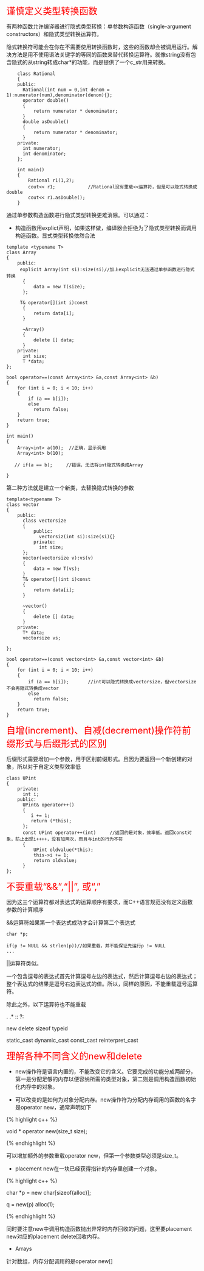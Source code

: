 <font size=5 color = red>谨慎定义类型转换函数</font>

有两种函数允许编译器进行隐式类型转换：单参数构造函数（single-argument constructors）和隐式类型转换运算符。

隐式转换符可能会在你在不需要使用转换函数时，这些的函数却会被调用运行。解决方法是用不使用语法关键字的等同的函数来替代转换运算符。就像string没有包含隐式的从string转成char*的功能，而是提供了一个c_str用来转换。

```
    class Rational
    {
    public:
      Rational(int num = 0,int denom = 1):numerator(num),denominator(denom){};
      operator double()
      {
          return numerator * denominator;
      }
      double asDouble()
      {
          return numerator * denominator;
      }
    private:
      int numerator;
      int denominator;
    };
    
    int main()
    {
        Rational r1(1,2);
        cout<< r1;            //Rational没有重载<<运算符，但是可以隐式转换成double
        cout<< r1.asDouble();
    }
```

通过单参数构造函数进行隐式类型转换更难消除。可以通过：
* 构造函数用explict声明，如果这样做，编译器会拒绝为了隐式类型转换而调用构造函数。显式类型转换依然合法

```
template <typename T>
class Array
{
    public:
     explicit Array(int si):size(si)//加上explicit无法通过单参函数进行隐式转换
      {
          data = new T(size);
      };

     T& operator[](int i)const
      {
          return data[i];
      }

      ~Array()
      {
          delete [] data;
      } 
    private:
      int size;
      T *data;
};

bool operator==(const Array<int> &a,const Array<int> &b)
{
    for (int i = 0; i < 10; i++)
    {
        if (a == b[i]);
        else
          return false;
    }
    return true;
}

int main()
{
    Array<int> a(10);  //正确，显示调用
    Array<int> b(10);

   // if(a == b);     //错误，无法将int隐式转换成Array

}
```

第二种方法就是建立一个新类，去替换隐式转换的参数

```
template<typename T>
class vector
{
    public:
      class vectorsize
      {
          public:
            vectorsiz(int si):size(si){}
          private:
            int size;
      };
      vector(vectorsize v):vs(v)
      {
          data = new T(vs);
      }
      T& operator[](int i)const
      {
          return data[i];
      }

      ~vector()
      {
          delete [] data;
      } 
    private:
      T* data;
      vectorsize vs;

};

bool operator==(const vector<int> &a,const vector<int> &b)
{
    for (int i = 0; i < 10; i++)
    {
        if (a == b[i]);       //int可以隐式转换成vectorsize，但vectorsize不会再隐式转换成vector
        else
          return false;
    }
    return true;
}
```

<font size = 5 color = red>自增(increment)、自减(decrement)操作符前缀形式与后缀形式的区别</font>

后缀形式需要增加一个参数，用于区别前缀形式。且因为要返回一个新创建的对象，所以对于自定义类型效率低

```
class UPint
{
    private:
      int i;
    public:
      UPint& operator++()
      {
         i += 1;
         return (*this);
      };
      const UPint operator++(int)     //返回的是对象，效率低。返回const对象，防止出现i++++，没有加两次，而且与int的行为不符
      {
          UPint oldvalue(*this);
          this->i += 1;
          return oldvalue;
      }
};
```

<font size = 5 color = red>不要重载“&&”,“||”, 或“,”</font>

因为这三个运算符都对表达式的运算顺序有要求，而C++语言规范没有定义函数参数的计算顺序

&&运算符如果第一个表达式成功才会计算第二个表达式

```
char *p;

if(p != NULL && strlen(p))//如果重载，并不能保证先运行p != NULL
...
```

||运算符类似。

一个包含逗号的表达式首先计算逗号左边的表达式，然后计算逗号右边的表达式；整个表达式的结果是逗号右边表达式的值。所以，同样的原因，不能重载逗号运算符。

除此之外，以下运算符也不能重载

. .* :: ?: 

new delete sizeof typeid

static_cast dynamic_cast const_cast reinterpret_cast


<font size = 5 color = red>理解各种不同含义的new和delete</font>

  * new操作符是语言内置的，不能改变它的含义。它要完成的功能分成两部分，第一是分配足够的内存以便容纳所需的类型对象，第二则是调用构造函数初始化内存中的对象。

  * 可以改变的是如何为对象分配内存。new操作符为分配内存调用的函数的名字是operator new，通常声明如下

{% highlight c++ %}

void * operator new(size_t size);

{% endhighlight %}

可以增加额外的参数重载operator new，但第一个参数类型必须是size_t。

 * placement new在一块已经获得指针的内存里创建一个对象。
 
{% highlight c++ %}

char *p = new char[sizeof(alloc)];

q = new(p) alloc(1);

{% endhighlight %}

同时要注意new中调用构造函数抛出异常时内存回收的问题，这里要placement new对应的placement delete回收内存。  

* Arrays

针对数组，内存分配调用的是operator new[]